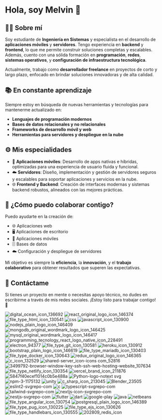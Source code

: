 # Hola, soy Melvin 👋  

## 🧑‍💻 Sobre mí  
Soy estudiante de **Ingeniería en Sistemas** y especialista en el desarrollo de **aplicaciones móviles** y **servidores**. Tengo experiencia en **backend** y **frontend**, lo que me permite construir soluciones completas y escalables. Además, cuento con una sólida formación en **programación**, **redes**, **sistemas operativos**, y **configuración de infraestructura tecnológica**.  

Actualmente, trabajo como **desarrollador freelance** en proyectos de corto y largo plazo, enfocado en brindar soluciones innovadoras y de alta calidad.  

## 📚 En constante aprendizaje  
Siempre estoy en búsqueda de nuevas herramientas y tecnologías para mantenerme actualizado en:  
- **Lenguajes de programación modernos**  
- **Bases de datos relacionales y no relacionales**  
- **Frameworks de desarrollo móvil y web**  
- **Herramientas para servidores y despliegue en la nube**  

## ⚙️ Mis especialidades  
- 📱 **Aplicaciones móviles**: Desarrollo de apps nativas e híbridas, optimizadas para una experiencia de usuario fluida y funcional.  
- ☁️ **Servidores**: Diseño, implementación y gestión de servidores seguros y escalables para soportar aplicaciones y servicios en la nube.  
- 🌐 **Frontend y Backend**: Creación de interfaces modernas y sistemas backend robustos, alineados con las mejores prácticas.  

## 🤝 ¿Cómo puedo colaborar contigo?  
Puedo ayudarte en la creación de:  
- 🌐 Aplicaciones web  
- 🖥️ Aplicaciones de escritorio  
- 📱 Aplicaciones móviles  
- 🗄️ Bases de datos  
- ☁️ Configuración y despliegue de servidores  

Mi objetivo es siempre la **eficiencia**, la **innovación**, y el **trabajo colaborativo** para obtener resultados que superen las expectativas.  

## 📩 Contáctame  
Si tienes un proyecto en mente o necesitas apoyo técnico, no dudes en escribirme a través de mis redes sociales. ¡Estoy listo para trabajar contigo! 🚀

![digital_ocean_icon_136692](https://user-images.githubusercontent.com/76851489/201485827-70afe744-ce1c-420f-9681-58c361be7f76.png)
![react_original_logo_icon_146374](https://user-images.githubusercontent.com/76851489/201485829-0f801af1-b0c5-461b-88a7-3624bbba9ee2.png)
![file_type_html_icon_130541](https://user-images.githubusercontent.com/76851489/201485830-f4eed92e-85ad-4d4e-923c-1fa3b91b7617.png)
![css](https://user-images.githubusercontent.com/76851489/201485831-bb9ca0aa-027f-455b-bdec-e8486d078399.png)
![javascript_icon_130900](https://user-images.githubusercontent.com/76851489/201485834-7d597b4e-4661-4757-bbbd-a64b6e802846.png)
![nodejs_plain_logo_icon_146409](https://user-images.githubusercontent.com/76851489/201485835-b5495a19-1a44-4cc1-bbd3-1fa130d2a731.png)
![mongodb_original_wordmark_logo_icon_146425](https://user-images.githubusercontent.com/76851489/201485836-cf2e32fb-22c7-4a02-be43-8e980685ecb6.png)
![mysql_original_wordmark_logo_icon_146417](https://user-images.githubusercontent.com/76851489/201485837-09907b1b-9f96-451a-9adf-23414621f8fd.png)
![programming_tecnology_react_logo_native_icon_228491](https://user-images.githubusercontent.com/76851489/201485838-2e11add1-7a87-48bf-80c1-cb0e502ea62f.png)
![electron_94377](https://user-images.githubusercontent.com/76851489/201485839-963926e2-c56e-4ffe-a84d-57256dc05949.png)
![file_type_git_icon_130581](https://user-images.githubusercontent.com/76851489/201485840-d31d0d24-edb2-419f-bb52-34f90e38adf1.png)
![heroku_icon_130912](https://user-images.githubusercontent.com/76851489/201485842-d60763d4-8c98-4d5c-8469-5b5d8c33e632.png)
![bootstrap_plain_logo_icon_146619](https://user-images.githubusercontent.com/76851489/201485843-26585101-bb12-4f2e-9b31-1148135d3bf0.png)
![file_type_mariadb_icon_130403](https://user-images.githubusercontent.com/76851489/201485844-ea56af44-6eca-4cb4-b5e4-50db13437a08.png)
![file_type_docker_icon_130643](https://user-images.githubusercontent.com/76851489/201485845-d11b1211-04c2-42ed-a93b-8b009c560e05.png)
![redux_original_logo_icon_146365](https://user-images.githubusercontent.com/76851489/201485847-4c07128f-42ef-40f4-b036-f251db8c744a.png)
![c_icon_132529](https://user-images.githubusercontent.com/76851489/201485848-62203814-1636-48d3-81f8-c303da12923d.png)
![shared-server_icon-icons com_52816](https://user-images.githubusercontent.com/76851489/201485849-e54cacb4-6634-4217-90df-8bef145cc2d9.png)
![3499792-browser-window-key-ssh-ssh-web-hosting-website_107634](https://user-images.githubusercontent.com/76851489/201485850-fe4d89b6-3643-4353-93ec-63e72bafac17.png)
![file_type_netlify_icon_130354](https://user-images.githubusercontent.com/76851489/201485851-c7e7bafc-2b9f-4a9d-9985-dbca012cc44f.png)
![vercel_brand_icon_211876](https://user-images.githubusercontent.com/76851489/201485852-83e2d16b-5dbe-41c5-af95-b722cf95abef.png)
![5847f40ecef1014c0b5e488a](https://user-images.githubusercontent.com/76851489/214942189-64f167ac-6bfa-43fc-ad35-18ebb15dfa52.png)
![Python-logo-notext svg](https://user-images.githubusercontent.com/76851489/224462861-b1740bca-ed29-43bd-a7a1-d95a1259867e.png)
![npm-3-1175132](https://user-images.githubusercontent.com/76851489/225109218-f98c760b-b5f7-4f66-8b36-f2ed37de5148.png)
![unity](https://github.com/Y3KC3/Y3KC3/assets/76851489/373ac4b9-10e9-4172-801b-a57074809e16)
![c_sharp_icon_213045](https://github.com/Y3KC3/Y3KC3/assets/76851489/026de160-2f52-4169-a569-33c618ec676b)
![Blender_23505](https://github.com/Y3KC3/Y3KC3/assets/76851489/3dd4d2bc-6624-4b79-b664-b4d6aab91381)
![eslint2-svgrepo-com](https://github.com/Y3KC3/Y3KC3/assets/76851489/3d7d3fd6-7846-4689-b401-00373b6cfd60)
![c](https://github.com/Y3KC3/Y3KC3/assets/76851489/32c0c581-5e6a-4506-938a-052b25fd1ddc)
![typescript-svgrepo-com](https://github.com/Y3KC3/Y3KC3/assets/76851489/32f1b61f-70b7-41d8-bad7-99da7ac87be2)
![tailwind-svgrepo-com](https://github.com/Y3KC3/Y3KC3/assets/76851489/e919dda3-e109-4ade-8662-c2f0dcba4a69)
![nextjs-icon-svgrepo-com](https://github.com/Y3KC3/Y3KC3/assets/76851489/929c58da-c909-4a04-bd35-b3723cdfd18e)
![nestjs-svgrepo-com](https://github.com/Y3KC3/Y3KC3/assets/76851489/9b437bbc-b2c6-408a-8733-4d634a0e7330)
![flutter](https://github.com/Y3KC3/Y3KC3/assets/76851489/67862487-dfa9-46f0-8b6d-ee53ec6551e6)
![dart](https://github.com/Y3KC3/Y3KC3/assets/76851489/f55759af-55e1-43d1-9d1e-f1207045709e)
![google-play](https://github.com/Y3KC3/Y3KC3/assets/76851489/5090f12d-f21b-4284-bda4-090cded8ccf8)
![java](https://github.com/Y3KC3/Y3KC3/assets/76851489/c63080ee-59de-4865-896e-1c93d0ddd6c6)
![netbeans](https://github.com/Y3KC3/Y3KC3/assets/76851489/1d86f7cd-8024-4252-bf40-675ab4c1ef7a)
![file_type_angular_icon_130754](https://github.com/user-attachments/assets/df5cf3c0-b24f-4ed7-b434-9706e7676d0e)
![postgresql_plain_logo_icon_146389](https://github.com/user-attachments/assets/b91e6d76-00a4-48b9-a526-0840019562c1)
![file_type_pug_icon_130225](https://github.com/user-attachments/assets/085939a1-af4c-4198-980b-d86f2b8d0a57)
![file_type_ejs_icon_130626](https://github.com/user-attachments/assets/38af2c4b-65e6-4fdf-acd5-e4508144fe7f)
![file_type_handlebars_icon_130555](https://github.com/user-attachments/assets/ffc4f956-3669-4003-bbf3-26b2226b7925)
![202809_redis_icon](https://github.com/user-attachments/assets/c5bff170-db25-48d6-a73b-930e6394f74f)
